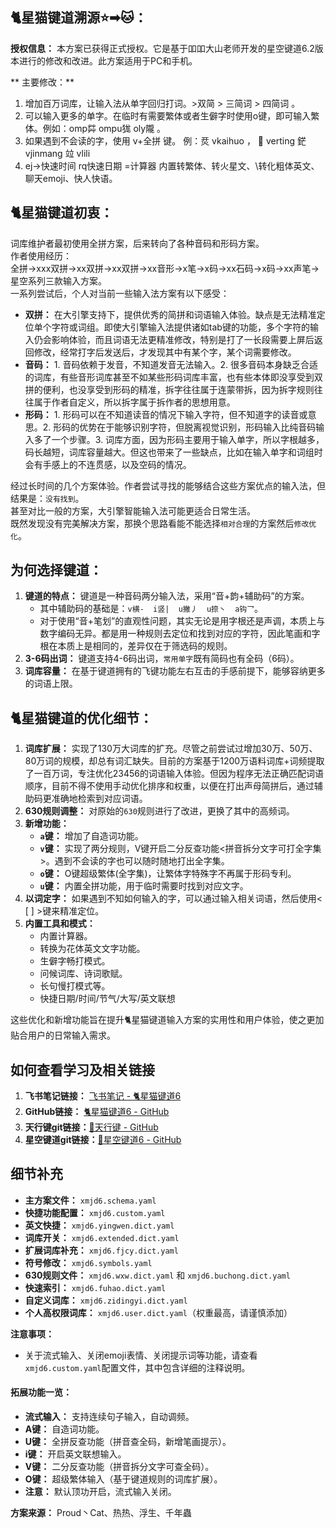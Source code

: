 ## 🐈星猫键道溯源⭐➡🐱：
**授权信息：** 本方案已获得正式授权。它是基于吅吅大山老师开发的星空键道6.2版本进行的修改和改进。此方案适用于PC和手机。

** 主要修改：** 
1. 增加百万词库，让输入法从单字回归打词。>双简 > 三简词  > 四简词 。
2. 可以输入更多的单字。在临时有需要繁体或者生僻字时使用o键，即可输入繁体。例如：omp茻   ompu狵  oly隴 。
3. 如果遇到不会读的字，使用 v+全拼 键。  例：烎 vkaihuo  ，  𨽕 verting   鋩 vjinmang  竝 vlili
4. ej→快速时间  rq快速日期  =计算器  内置转繁体、转火星文、\转化粗体英文、聊天emoji、快人快语。


## 🐈星猫键道初衷：
词库维护者最初使用全拼方案，后来转向了各种音码和形码方案。  
作者使用经历：  
全拼→xxx双拼→xx双拼→xx双拼→xx音形→x笔→x码→xx石码→x码→xx声笔→星空系列三款输入方案。  
一系列尝试后，个人对当前一些输入法方案有以下感受：

- **双拼：** 在大引擎支持下，提供优秀的简拼和词语输入体验。缺点是无法精准定位单个字符或词组。即使大引擎输入法提供诸如tab键的功能，多个字符的输入仍会影响体验，而且词语无法更精准修改，特别是打了一长段需要上屏后返回修改，经常打字后发送后，才发现其中有某个字，某个词需要修改。
- **音码：** 1. 音码依赖于发音，不知道发音无法输入。2. 很多音码本身缺乏合适的词库，有些音形词库甚至不如某些形码词库丰富，也有些本体即没享受到双拼的便利，也没享受到形码的精准，拆字往往属于连蒙带拆，因为拆字规则往往属于作者自定义，所以拆字属于拆作者的思想用意。
- **形码：** 1. 形码可以在不知道读音的情况下输入字符，但不知道字的读音或意思。2. 形码的优势在于能够识别字符，但脱离视觉识别，形码输入比纯音码输入多了一个步骤。3. 词库方面，因为形码主要用于输入单字，所以字根越多，码长越短，词库容量越大。但这也带来了一些缺点，比如在输入单字和词组时会有手感上的不连贯感，以及空码的情况。

经过长时间的几个方案体验。作者尝试寻找的能够结合这些方案优点的输入法，但结果是：`没有找到`。  
甚至对比一般的方案，大引擎智能输入法可能更适合日常生活。   
既然发现没有完美解决方案，那换个思路看能不能选择`相对合理`的方案然后`修改优化`。

## 为何选择键道：
1. **键道的特点：** 键道是一种音码两分输入法，采用“音+韵+辅助码”的方案。
   - 其中辅助码的基础是：`v横-  i竖|  u撇丿  u捺丶  a钩乛`。
   - 对于使用“音+笔划”的直观性问题，其实无论是用字根还是声调，本质上与数字编码无异。都是用一种规则去定位和找到对应的字符，因此笔画和字根在本质上是相同的，差异仅在于筛选码的规则。
2. **3-6码出词：** 键道支持4-6码出词，`常用单字`既有简码也有全码（6码）。
3. **词库容量：**  在基于键道拥有的飞键功能左右互击的手感前提下，能够容纳更多的词语上限。

## 🐈星猫键道的优化细节：
1. **词库扩展：** 实现了130万大词库的扩充。尽管之前尝试过增加30万、50万、80万词的规模，却总有词汇缺失。目前的方案基于1200万语料词库+词频提取了一百万词，专注优化23456的词语输入体验。但因为程序无法正确匹配词语顺序，目前不得不使用手动优化排序和权重，以便在打出声母简拼后，通过辅助码更准确地检索到对应词语。
2. **630规则调整：** 对原始的`630`规则进行了改进，更换了其中的高频词。
3. **新增功能：**
   - **`a`键：** 增加了自造词功能。
   - **`v`键：** 实现了两分规则，V键开启二分反查功能<拼音拆分文字可打全字集>。遇到不会读的字也可以随时随地打出全字集。
   - **`o`键：** O键超级繁体(全字集)，让繁体字特殊字不再属于形码专利。
   - **`u`键：** 内置全拼功能，用于临时需要时找到对应文字。
4. **以词定字：** 如果遇到不知如何输入的字，可以通过输入相关词语，然后使用< [ ] >键来精准定位。
5. **内置工具和模式：**
   - 内置计算器。
   - 转换为花体英文文字功能。
   - 生僻字畅打模式。
   - 问候词库、诗词歌赋。
   - 长句慢打模式等。
   - 快捷日期/时间/节气/大写/英文联想

这些优化和新增功能旨在提升🐈星猫键道输入方案的实用性和用户体验，使之更加贴合用户的日常输入需求。

## 如何查看学习及相关链接
1. **飞书笔记链接：** [飞书笔记 - 🐈星猫键道6](https://hu0w1jn4xq.feishu.cn/docx/ZgQ8deGPlozhWCxOyeucBvHJnPe)
2. **GitHub链接：** [🐈星猫键道6 - GitHub](https://github.com/hugh7007/xmjd6-rere)
3. **天行键git链接：**[📖天行键 - GitHub](https://github.com/wzxmer/rime-txjx)
4. **星空键道git链接：**[📖星空键道6 - GitHub](https://github.com/xkinput/Rime_JD)

## 细节补充
- **主方案文件：** `xmjd6.schema.yaml`  
- **快捷功能配置：** `xmjd6.custom.yaml`  
- **英文快捷：** `xmjd6.yingwen.dict.yaml`  
- **词库开关：** `xmjd6.extended.dict.yaml`  
- **扩展词库补充：** `xmjd6.fjcy.dict.yaml`  
- **符号修改：** `xmjd6.symbols.yaml`  
- **630规则文件：** `xmjd6.wxw.dict.yaml` 和 `xmjd6.buchong.dict.yaml`  
- **快速索引：** `xmjd6.fuhao.dict.yaml`  
- **自定义词库：** `xmjd6.zidingyi.dict.yaml`  
- **个人高权限词库：** `xmjd6.user.dict.yaml`（权重最高，请谨慎添加）

**注意事项：**
- 关于流式输入、关闭emoji表情、关闭提示词等功能，请查看`xmjd6.custom.yaml`配置文件，其中包含详细的注释说明。

#### 拓展功能一览：
- **流式输入：** 支持连续句子输入，自动调频。
- **A键：** 自造词功能。
- **U键：** 全拼反查功能（拼音查全码，新增笔画提示）。
- **i键：** 开启英文联想输入。
- **V键：** 二分反查功能（拼音拆分文字可查全码）。
- **O键：** 超级繁体输入（基于键道规则的词库扩展）。
- **注意：** 默认顶功开启，流式输入关闭。

**方案来源：** Proud丶Cat、热热、浮生、千年蟲
